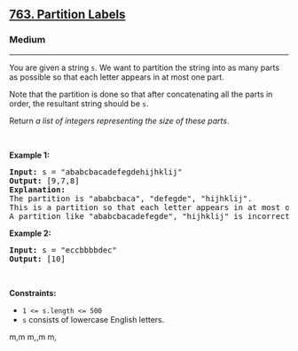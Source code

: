 <h2><a href="https://leetcode.com/problems/partition-labels/">763. Partition Labels</a></h2><h3>Medium</h3><hr><div><p>You are given a string <code>s</code>. We want to partition the string into as many parts as possible so that each letter appears in at most one part.</p>

<p>Note that the partition is done so that after concatenating all the parts in order, the resultant string should be <code>s</code>.</p>

<p>Return <em>a list of integers representing the size of these parts</em>.</p>

<p>&nbsp;</p>
<p><strong>Example 1:</strong></p>

<pre><strong>Input:</strong> s = "ababcbacadefegdehijhklij"
<strong>Output:</strong> [9,7,8]
<strong>Explanation:</strong>
The partition is "ababcbaca", "defegde", "hijhklij".
This is a partition so that each letter appears in at most one part.
A partition like "ababcbacadefegde", "hijhklij" is incorrect, because it splits s into less parts.
</pre>

<p><strong>Example 2:</strong></p>

<pre><strong>Input:</strong> s = "eccbbbbdec"
<strong>Output:</strong> [10]
</pre>

<p>&nbsp;</p>
<p><strong>Constraints:</strong></p>

<ul>
	<li><code>1 &lt;= s.length &lt;= 500</code></li>
	<li><code>s</code> consists of lowercase English letters.</li>
</ul>
</div>




m,m
m,,m
m,
